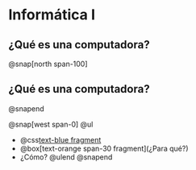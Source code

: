 # Informática I
¿Qué es una computadora?
---
@snap[north span-100]
## ¿Qué es una computadora?
@snapend

@snap[west span-0]
@ul
 - @css[text-blue fragment](¿Qué?)
 - @box[text-orange span-30 fragment](¿Para qué?)
 - ¿Cómo?
@ulend
@snapend